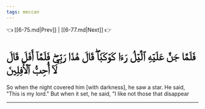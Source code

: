 ```yaml
---
tags: meccan
---
```


👈 [[6-75.md|Prev]] | [[6-77.md|Next]] 👉

# فَلَمَّا جَنَّ عَلَيۡهِ ٱلَّيۡلُ رَءَا كَوۡكَبٗاۖ قَالَ هَٰذَا رَبِّيۖ فَلَمَّآ أَفَلَ قَالَ لَآ أُحِبُّ ٱلۡأٓفِلِينَ

So when the night covered him [with darkness], he saw a star. He said, "This is my lord." But when it set, he said, "I like not those that disappear

---

